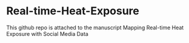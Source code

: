 # Real-time-Heat-Exposure

This github repo is attached to the manuscript Mapping Real-time Heat Exposure with Social Media Data
